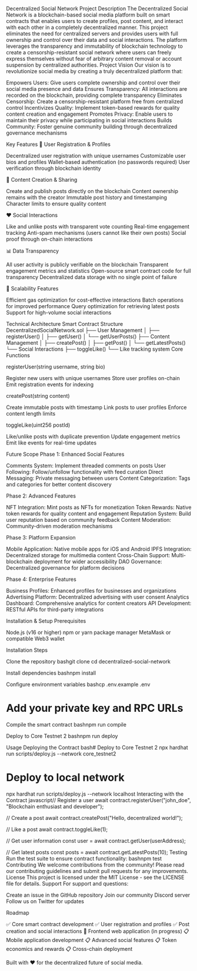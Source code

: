 Decentralized Social Network
Project Description
The Decentralized Social Network is a blockchain-based social media platform built on smart contracts that enables users to create profiles, post content, and interact with each other in a completely decentralized manner. This project eliminates the need for centralized servers and provides users with full ownership and control over their data and social interactions.
The platform leverages the transparency and immutability of blockchain technology to create a censorship-resistant social network where users can freely express themselves without fear of arbitrary content removal or account suspension by centralized authorities.
Project Vision
Our vision is to revolutionize social media by creating a truly decentralized platform that:

Empowers Users: Give users complete ownership and control over their social media presence and data
Ensures Transparency: All interactions are recorded on the blockchain, providing complete transparency
Eliminates Censorship: Create a censorship-resistant platform free from centralized control
Incentivizes Quality: Implement token-based rewards for quality content creation and engagement
Promotes Privacy: Enable users to maintain their privacy while participating in social interactions
Builds Community: Foster genuine community building through decentralized governance mechanisms

Key Features
🔐 User Registration & Profiles

Decentralized user registration with unique usernames
Customizable user bios and profiles
Wallet-based authentication (no passwords required)
User verification through blockchain identity

📝 Content Creation & Sharing

Create and publish posts directly on the blockchain
Content ownership remains with the creator
Immutable post history and timestamping
Character limits to ensure quality content

❤️ Social Interactions

Like and unlike posts with transparent vote counting
Real-time engagement tracking
Anti-spam mechanisms (users cannot like their own posts)
Social proof through on-chain interactions

📊 Data Transparency

All user activity is publicly verifiable on the blockchain
Transparent engagement metrics and statistics
Open-source smart contract code for full transparency
Decentralized data storage with no single point of failure

🚀 Scalability Features

Efficient gas optimization for cost-effective interactions
Batch operations for improved performance
Query optimization for retrieving latest posts
Support for high-volume social interactions

Technical Architecture
Smart Contract Structure
DecentralizedSocialNetwork.sol
├── User Management
│   ├── registerUser()
│   ├── getUser()
│   └── getUserPosts()
├── Content Management
│   ├── createPost()
│   ├── getPost()
│   └── getLatestPosts()
└── Social Interactions
    ├── toggleLike()
    └── Like tracking system
Core Functions

registerUser(string username, string bio)

Register new users with unique usernames
Store user profiles on-chain
Emit registration events for indexing


createPost(string content)

Create immutable posts with timestamp
Link posts to user profiles
Enforce content length limits


toggleLike(uint256 postId)

Like/unlike posts with duplicate prevention
Update engagement metrics
Emit like events for real-time updates



Future Scope
Phase 1: Enhanced Social Features

Comments System: Implement threaded comments on posts
User Following: Follow/unfollow functionality with feed curation
Direct Messaging: Private messaging between users
Content Categorization: Tags and categories for better content discovery

Phase 2: Advanced Features

NFT Integration: Mint posts as NFTs for monetization
Token Rewards: Native token rewards for quality content and engagement
Reputation System: Build user reputation based on community feedback
Content Moderation: Community-driven moderation mechanisms

Phase 3: Platform Expansion

Mobile Application: Native mobile apps for iOS and Android
IPFS Integration: Decentralized storage for multimedia content
Cross-Chain Support: Multi-blockchain deployment for wider accessibility
DAO Governance: Decentralized governance for platform decisions

Phase 4: Enterprise Features

Business Profiles: Enhanced profiles for businesses and organizations
Advertising Platform: Decentralized advertising with user consent
Analytics Dashboard: Comprehensive analytics for content creators
API Development: RESTful APIs for third-party integrations

Installation & Setup
Prerequisites

Node.js (v16 or higher)
npm or yarn package manager
MetaMask or compatible Web3 wallet

Installation Steps

Clone the repository
bashgit clone <repository-url>
cd decentralized-social-network

Install dependencies
bashnpm install

Configure environment variables
bashcp .env.example .env
# Add your private key and RPC URLs

Compile the smart contract
bashnpm run compile

Deploy to Core Testnet 2
bashnpm run deploy


Usage
Deploying the Contract
bash# Deploy to Core Testnet 2
npx hardhat run scripts/deploy.js --network core_testnet2

# Deploy to local network
npx hardhat run scripts/deploy.js --network localhost
Interacting with the Contract
javascript// Register a user
await contract.registerUser("john_doe", "Blockchain enthusiast and developer");

// Create a post
await contract.createPost("Hello, decentralized world!");

// Like a post
await contract.toggleLike(1);

// Get user information
const user = await contract.getUser(userAddress);

// Get latest posts
const posts = await contract.getLatestPosts(10);
Testing
Run the test suite to ensure contract functionality:
bashnpm test
Contributing
We welcome contributions from the community! Please read our contributing guidelines and submit pull requests for any improvements.
License
This project is licensed under the MIT License - see the LICENSE file for details.
Support
For support and questions:

Create an issue in the GitHub repository
Join our community Discord server
Follow us on Twitter for updates

Roadmap

✅ Core smart contract development
✅ User registration and profiles
✅ Post creation and social interactions
🔄 Frontend web application (in progress)
📋 Mobile application development
📋 Advanced social features
📋 Token economics and rewards
📋 Cross-chain deployment


Built with ❤️ for the decentralized future of social media.
